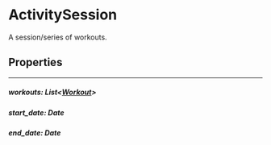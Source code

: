# ActivitySession

A session/series of workouts.

## Properties

---

##### workouts: List\<[Workout](./workout)>

##### start_date: Date

##### end_date: Date
